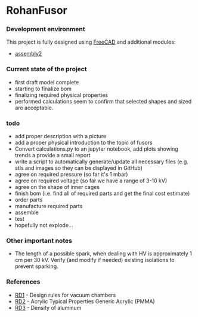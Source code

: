 # RohanFusor


### Development environment ###
This project is fully designed using [FreeCAD](https://www.freecadweb.org/) and additional modules:
* [assembly2](https://github.com/hamish2014/FreeCAD_assembly2)

### Current state of the project ###
* first draft model complete
* starting to finalize bom
* finalizing required physical properties
* performed calculations seem to confirm that selected shapes and sized are acceptable.


### todo ###
* add proper description with a picture
* add a proper physical introduction to the topic of fusors
* Convert calculations.py to an jupyter notebook, add plots showing trends a provide a small report
* write a script to automatically generate/update all necessary files (e.g. stls and images so they can be displayed in GitHub)
* agree on required pressure (so far it's 1 mbar)
* agree on required voltage (so far we have a range of 3-10 kV)
* agree on the shape of inner cages
* finish bom (i.e. find all of required parts and get the final cost estimate)
* order parts
* manufacture required parts
* assemble
* test
* hopefully not explode...


### Other important notes ###
* The length of a possible spark, when dealing with HV is approximately  1 cm per 30 kV. Verify (and modify if needed) existing isolations to prevent sparking.

### References ###
* [RD1] - Design rules for vacuum chambers
* [RD2] - Acrylic Typical Properties Generic Acrylic (PMMA)
* [RD3] - Density of aluminum


[RD1]: http://edge.rit.edu/edge/P14651/public/Miscellaneous/Design%20rules%20for%20vacuum%20chambers.pdf
[RD2]: https://plastics.ulprospector.com/generics/3/c/t/acrylic-properties-processing
[RD3]: http://www.amesweb.info/Materials/Density_of_Aluminum.aspx
